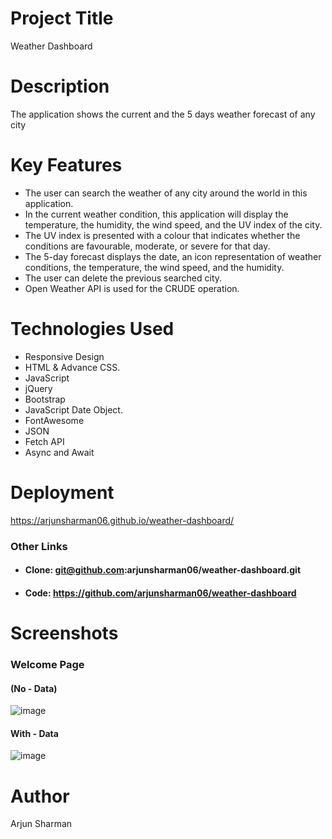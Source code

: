 
# Project Title

Weather Dashboard

# Description

The application shows the current and the 5 days weather forecast of any city

# Key Features

* The user can search the weather of any city around the world in this application.
* In the current weather condition, this application will display the temperature, the humidity, the wind speed, and the UV index of the city.
* The UV index is presented with a colour that indicates whether the conditions are favourable, moderate, or severe for that day.
* The 5-day forecast displays the date, an icon representation of weather conditions, the temperature, the wind speed, and the humidity.
* The user can delete the previous searched city.
* Open Weather API is used for the CRUDE operation.

# Technologies Used

* Responsive Design
* HTML & Advance CSS.
* JavaScript
* jQuery
* Bootstrap
* JavaScript Date Object.
* FontAwesome
* JSON
* Fetch API
* Async and Await

# Deployment
https://arjunsharman06.github.io/weather-dashboard/

### Other Links

* #### Clone: git@github.com:arjunsharman06/weather-dashboard.git
* #### Code: https://github.com/arjunsharman06/weather-dashboard


# Screenshots

### Welcome Page 

#### (No - Data)

![image](https://user-images.githubusercontent.com/14013884/173638045-e343d7f1-e172-49a2-b3f0-26043f680dbc.png)

#### With - Data

![image](https://user-images.githubusercontent.com/14013884/173638376-6cc11308-c331-43cf-a11d-0db972ac02ed.png)


# Author

Arjun Sharman
